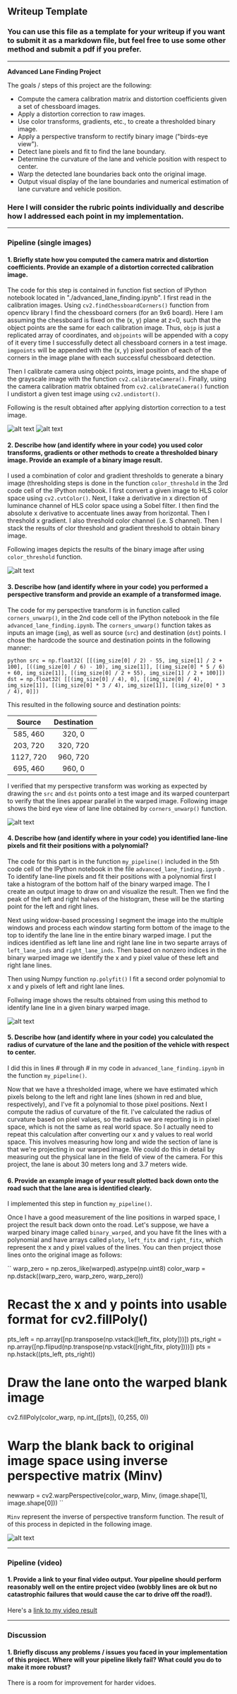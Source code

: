 ## Writeup Template

### You can use this file as a template for your writeup if you want to submit it as a markdown file, but feel free to use some other method and submit a pdf if you prefer.

---

**Advanced Lane Finding Project**

The goals / steps of this project are the following:

* Compute the camera calibration matrix and distortion coefficients given a set of chessboard images.
* Apply a distortion correction to raw images.
* Use color transforms, gradients, etc., to create a thresholded binary image.
* Apply a perspective transform to rectify binary image ("birds-eye view").
* Detect lane pixels and fit to find the lane boundary.
* Determine the curvature of the lane and vehicle position with respect to center.
* Warp the detected lane boundaries back onto the original image.
* Output visual display of the lane boundaries and numerical estimation of lane curvature and vehicle position.

[//]: # (Image References)

[image1]: ./examples/undist_chessboard.jpg "Original"
[image2]: ./undist_chessboard.jpg "Undistorted"
[image3]: ./Undistorted_Warped_Image.jpg "Warped chess board image"
[image2]: ./test_images/test1.jpg "Road Transformed"
[image3]: ./examples/binary_combo_example.jpg "Binary Example"
[image4]: ./Undistorted_Warped_Image_road.jpg "Warp Example"
[image5]: ./lane-line_pixels.jpg "Fit Visual"
[image6]: ./result.jpg "Output"
[video1]: ./project_video.mp4 "Video"


### Here I will consider the rubric points individually and describe how I addressed each point in my implementation.  

---

### Pipeline (single images)

#### 1. Briefly state how you computed the camera matrix and distortion coefficients. Provide an example of a distortion corrected calibration image.

The code for this step is contained in function fist section of IPython notebook located in "./advanced_lane_finding.ipynb". I first read in the calibration images. Using `cv2.findChessboardCorners()` function from opencv library I find the chessboard corners (for an 9x6 board). Here I am assuming the chessboard is fixed on the (x, y) plane at z=0, such that the object points are the same for each calibration image. Thus, `objp` is just a replicated array of coordinates, and `objpoints` will be appended with a copy of it every time I successfully detect all chessboard corners in a test image.  `imgpoints` will be appended with the (x, y) pixel position of each of the corners in the image plane with each successful chessboard detection. 

Then I calibrate camera using object points, image points, and the shape of the grayscale image with the function `cv2.calibrateCamera()`. Finally, using the camera calibration matrix obtained from `cv2.calibrateCamera()` function I undistort a given test image using `cv2.undistort()`.

Following is the result obtained after applying distortion correction to a test image.


![alt text][image1]
![alt text][image2]

#### 2. Describe how (and identify where in your code) you used color transforms, gradients or other methods to create a thresholded binary image.  Provide an example of a binary image result.

I used a combination of color and gradient thresholds to generate a binary image (thresholding steps is done in the function `color_threshold` in the 3rd code cell of the IPython notebook. I first convert a given image to HLS color space using `cv2.cvtColor()`. Next, I take a derivative in x direction of luminance channel of HLS color space using a Sobel filter. I then find the absolute x derivative to accentuate lines away from horizontal. Then I threshold x gradient. I also threshold color channel (i.e. S channel). Then I stack the results of clor threshold and gradient threshold to obtain binary image.

Following images depicts the results of the binary image after using `color_threshold` function.

![alt text][image3]

#### 3. Describe how (and identify where in your code) you performed a perspective transform and provide an example of a transformed image.

The code for my perspective transform is in function called `corners_unwarp()`,  in the 2nd code cell of the IPython notebook in the file `advanced_lane_finding.ipynb`.  The `corners_unwarp()` function takes as inputs an image (`img`), as well as source (`src`) and destination (`dst`) points. 
I chose the hardcode the source and destination points in the following manner:

``python
src = np.float32(
[[(img_size[0] / 2) - 55, img_size[1] / 2 + 100],
[((img_size[0] / 6) - 10), img_size[1]],
[(img_size[0] * 5 / 6) + 60, img_size[1]],
[(img_size[0] / 2 + 55), img_size[1] / 2 + 100]])
dst = np.float32(
[[(img_size[0] / 4), 0],
[(img_size[0] / 4), img_size[1]],
[(img_size[0] * 3 / 4), img_size[1]],
[(img_size[0] * 3 / 4), 0]])
``

This resulted in the following source and destination points:

| Source        | Destination   | 
|:-------------:|:-------------:| 
| 585, 460      | 320, 0        | 
| 203, 720      | 320, 720      |
| 1127, 720     | 960, 720      |
| 695, 460      | 960, 0        |

I verified that my perspective transform was working as expected by drawing the `src` and `dst` points onto a test image and its warped counterpart to verify that the lines appear parallel in the warped image. Following image shows the bird eye view of lane line obtained by `corners_unwarp()` function.

![alt text][image4]

#### 4. Describe how (and identify where in your code) you identified lane-line pixels and fit their positions with a polynomial?


The code for this part is in the function `my_pipeline()` included in the 5th code cell of the IPython notebook in the file `advanced_lane_finding.ipynb` . To identify lane-line pixels and fit their positions with a polynomial first I take a histogram of the bottom half of the binary warped image. The I create an output image to draw on and visualize the result. Then we find the peak of the left and right halves of the histogram, these will be the starting point for the left and right lines.

Next using widow-based processing I segment the image into the multiple windows and process each window starting form bottom of the image to the top to identify the lane line in the entire binary warped image. I put the indices identified as left lane line and right lane line in two separte arrays of `left_lane_inds` and `right_lane_inds`. Then based on nonzero indices in the binary warped image we identify the x and y pixel value of these left and right lane lines. 

Then using Numpy function `np.polyfit()` I fit a second order polynomial to x and y pixels of left and right lane lines.

Follwing image shows the results obtained from using this method to identify lane line in a given binary warped image.

![alt text][image5]

#### 5. Describe how (and identify where in your code) you calculated the radius of curvature of the lane and the position of the vehicle with respect to center.

I did this in lines # through # in my code in `advanced_lane_finding.ipynb` in the function `my_pipeline()`. 

Now that we have a thresholded image, where we have estimated which pixels belong to the left and right lane lines (shown in red and blue, respectively), and I've fit a polynomial to those pixel positions. Next I compute the radius of curvature of the fit.  I've calculated the radius of curvature based on pixel values, so the radius we are reporting is in pixel space, which is not the same as real world space. So I actually need to repeat this calculation after converting our x and y values to real world space. This involves measuring how long and wide the section of lane is that we're projecting in our warped image. We could do this in detail by measuring out the physical lane in the field of view of the camera. For this project, the lane is about 30 meters long and 3.7 meters wide.

#### 6. Provide an example image of your result plotted back down onto the road such that the lane area is identified clearly.

I implemented this step in function `my_pipeline()`. 

Once I have a good measurement of the line positions in warped space, I project the result back down onto the road. Let's suppose, we have a warped binary image called `binary_warped`, and you have fit the lines with a polynomial and have arrays called `ploty`, `left_fitx` and `right_fitx`, which represent the x and y pixel values of the lines. You can then project those lines onto the original image as follows:

``
warp_zero = np.zeros_like(warped).astype(np.uint8)
color_warp = np.dstack((warp_zero, warp_zero, warp_zero))

# Recast the x and y points into usable format for cv2.fillPoly()
pts_left = np.array([np.transpose(np.vstack([left_fitx, ploty]))])
pts_right = np.array([np.flipud(np.transpose(np.vstack([right_fitx, ploty])))])
pts = np.hstack((pts_left, pts_right))

# Draw the lane onto the warped blank image
cv2.fillPoly(color_warp, np.int_([pts]), (0,255, 0))

# Warp the blank back to original image space using inverse perspective matrix (Minv)
newwarp = cv2.warpPerspective(color_warp, Minv, (image.shape[1], image.shape[0]))
``

`Minv` represent the inverse of perspective transform function. The result of of this process in depicted in the following image. 

![alt text][image6]

---

### Pipeline (video)

#### 1. Provide a link to your final video output.  Your pipeline should perform reasonably well on the entire project video (wobbly lines are ok but no catastrophic failures that would cause the car to drive off the road!).

Here's a [link to my video result](./project_output.mp4)

---

### Discussion

#### 1. Briefly discuss any problems / issues you faced in your implementation of this project.  Where will your pipeline likely fail?  What could you do to make it more robust?

There is a room for improvement for harder vidoes. 

